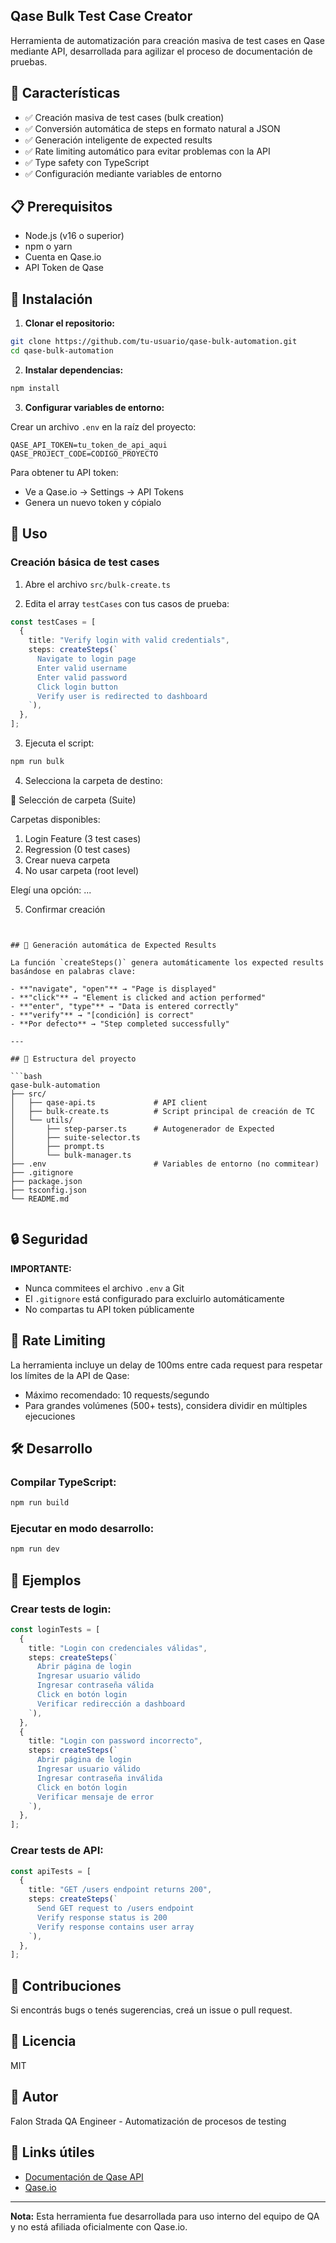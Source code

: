 ## Qase Bulk Test Case Creator

Herramienta de automatización para creación masiva de test cases en Qase mediante API, desarrollada para agilizar el proceso de documentación de pruebas.

## 🚀 Características

- ✅ Creación masiva de test cases (bulk creation)
- ✅ Conversión automática de steps en formato natural a JSON
- ✅ Generación inteligente de expected results
- ✅ Rate limiting automático para evitar problemas con la API
- ✅ Type safety con TypeScript
- ✅ Configuración mediante variables de entorno

## 📋 Prerequisitos

- Node.js (v16 o superior)
- npm o yarn
- Cuenta en Qase.io
- API Token de Qase

## 🔧 Instalación

1. **Clonar el repositorio:**

```bash
git clone https://github.com/tu-usuario/qase-bulk-automation.git
cd qase-bulk-automation
```

2. **Instalar dependencias:**

```bash
npm install
```

3. **Configurar variables de entorno:**

Crear un archivo `.env` en la raíz del proyecto:

```env
QASE_API_TOKEN=tu_token_de_api_aqui
QASE_PROJECT_CODE=CODIGO_PROYECTO
```

Para obtener tu API token:

- Ve a Qase.io → Settings → API Tokens
- Genera un nuevo token y cópialo

## 📖 Uso

### Creación básica de test cases

1. Abre el archivo `src/bulk-create.ts`

2. Edita el array `testCases` con tus casos de prueba:

```typescript
const testCases = [
  {
    title: "Verify login with valid credentials",
    steps: createSteps(`
      Navigate to login page
      Enter valid username
      Enter valid password
      Click login button
      Verify user is redirected to dashboard
    `),
  },
];
```

3. Ejecuta el script:

```bash
npm run bulk
```

4. Selecciona la carpeta de destino:

📁 Selección de carpeta (Suite)

Carpetas disponibles:

1. Login Feature (3 test cases)
2. Regression (0 test cases)
3. Crear nueva carpeta
4. No usar carpeta (root level)

Elegí una opción: ...

5. Confirmar creación

````


## 🤖 Generación automática de Expected Results

La función `createSteps()` genera automáticamente los expected results basándose en palabras clave:

- **"navigate", "open"** → "Page is displayed"
- **"click"** → "Element is clicked and action performed"
- **"enter", "type"** → "Data is entered correctly"
- **"verify"** → "[condición] is correct"
- **Por defecto** → "Step completed successfully"

---

## 📁 Estructura del proyecto

```bash
qase-bulk-automation
├── src/
│   ├── qase-api.ts             # API client
│   ├── bulk-create.ts          # Script principal de creación de TC
│   └── utils/
│       ├── step-parser.ts      # Autogenerador de Expected
│       ├── suite-selector.ts
│       ├── prompt.ts
│       └── bulk-manager.ts
├── .env                        # Variables de entorno (no commitear)
├── .gitignore
├── package.json
├── tsconfig.json
└── README.md


````

## 🔒 Seguridad

**IMPORTANTE:**

- Nunca commitees el archivo `.env` a Git
- El `.gitignore` está configurado para excluirlo automáticamente
- No compartas tu API token públicamente

## 🚦 Rate Limiting

La herramienta incluye un delay de 100ms entre cada request para respetar los límites de la API de Qase:

- Máximo recomendado: 10 requests/segundo
- Para grandes volúmenes (500+ tests), considera dividir en múltiples ejecuciones

## 🛠️ Desarrollo

### Compilar TypeScript:

```bash
npm run build
```

### Ejecutar en modo desarrollo:

```bash
npm run dev
```

## 📝 Ejemplos

### Crear tests de login:

```typescript
const loginTests = [
  {
    title: "Login con credenciales válidas",
    steps: createSteps(`
      Abrir página de login
      Ingresar usuario válido
      Ingresar contraseña válida
      Click en botón login
      Verificar redirección a dashboard
    `),
  },
  {
    title: "Login con password incorrecto",
    steps: createSteps(`
      Abrir página de login
      Ingresar usuario válido
      Ingresar contraseña inválida
      Click en botón login
      Verificar mensaje de error
    `),
  },
];
```

### Crear tests de API:

```typescript
const apiTests = [
  {
    title: "GET /users endpoint returns 200",
    steps: createSteps(`
      Send GET request to /users endpoint
      Verify response status is 200
      Verify response contains user array
    `),
  },
];
```

## 🤝 Contribuciones

Si encontrás bugs o tenés sugerencias, creá un issue o pull request.

## 📄 Licencia

MIT

## 👤 Autor

Falon Strada QA Engineer - Automatización de procesos de testing

## 🔗 Links útiles

- [Documentación de Qase API](https://developers.qase.io/)
- [Qase.io](https://qase.io/)

---

**Nota:** Esta herramienta fue desarrollada para uso interno del equipo de QA y no está afiliada oficialmente con Qase.io.
